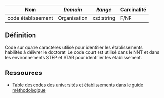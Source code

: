 | **Nom**            | ***Domain*** | ***Range*** | **Cardinalité** |
| ------------------ | ------------ | ----------- | --------------- |
| code établissement | Organisation | xsd:string  | F/NR            |

## Définition

Code sur quatre caractères utilisé pour identifier les établissements habilités à délivrer le doctorat. Le code court est utilisé dans le NNT et dans les environnements STEP et STAR pour identifier les établissement.

## Ressources

* [Table des codes des universités et établissements dans le guide méthodologique](https://documentation.abes.fr/sudoc/regles/CodesUnivEtab.htm)